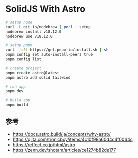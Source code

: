 # SolidJS With Astro

```zsh
# setup node
curl -L git.io/nodebrew | perl - setup
nodebrew install v18.12.0
nodebrew use v18.12.0

# setup pnpm
curl -fsSL https://get.pnpm.io/install.sh | sh -
pnpm config set auto-install-peers true
pnpm config list

# create project
pnpm create astro@latest
pnpm astro add solid tailwind

# run app
pnpm dev

# build app
pnpm build
```

## 参考

- https://docs.astro.build/ja/concepts/why-astro/
- https://qiita.com/tronicboy/items/4c10f98a60d4c4f0044c
- https://reffect.co.jp/html/astro
- https://zenn.dev/shotam/articles/ce1274b82de177
